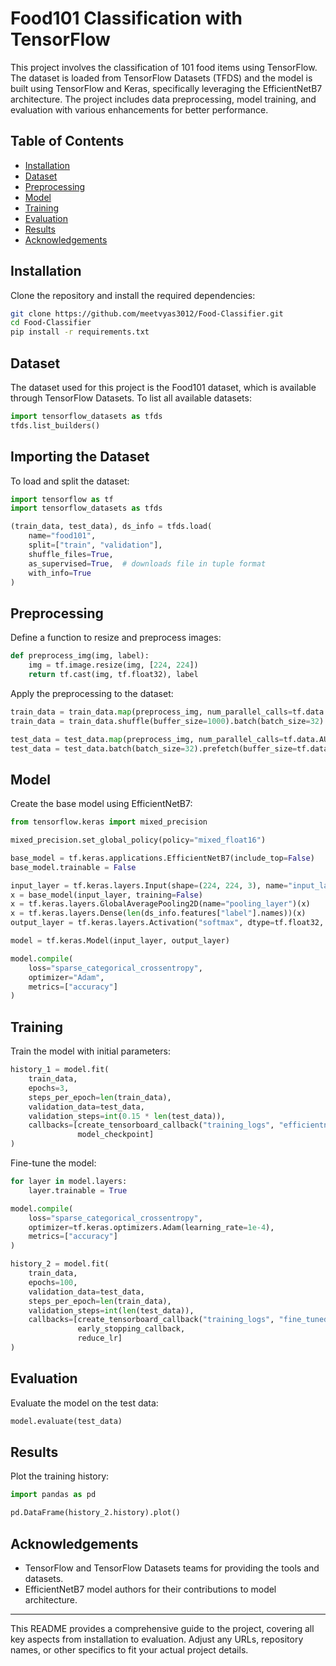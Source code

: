# Food101 Classification with TensorFlow

This project involves the classification of 101 food items using TensorFlow. The dataset is loaded from TensorFlow Datasets (TFDS) and the model is built using TensorFlow and Keras, specifically leveraging the EfficientNetB7 architecture. The project includes data preprocessing, model training, and evaluation with various enhancements for better performance.

## Table of Contents

- [Installation](#installation)
- [Dataset](#dataset)
- [Preprocessing](#preprocessing)
- [Model](#model)
- [Training](#training)
- [Evaluation](#evaluation)
- [Results](#results)
- [Acknowledgements](#acknowledgements)

## Installation

Clone the repository and install the required dependencies:

```bash
git clone https://github.com/meetvyas3012/Food-Classifier.git
cd Food-Classifier
pip install -r requirements.txt
```

## Dataset

The dataset used for this project is the Food101 dataset, which is available through TensorFlow Datasets. To list all available datasets:

```python
import tensorflow_datasets as tfds
tfds.list_builders()
```

## Importing the Dataset

To load and split the dataset:

```python
import tensorflow as tf
import tensorflow_datasets as tfds

(train_data, test_data), ds_info = tfds.load(
    name="food101",
    split=["train", "validation"],
    shuffle_files=True,
    as_supervised=True,  # downloads file in tuple format
    with_info=True
)
```

## Preprocessing

Define a function to resize and preprocess images:

```python
def preprocess_img(img, label):
    img = tf.image.resize(img, [224, 224])
    return tf.cast(img, tf.float32), label
```

Apply the preprocessing to the dataset:

```python
train_data = train_data.map(preprocess_img, num_parallel_calls=tf.data.AUTOTUNE)
train_data = train_data.shuffle(buffer_size=1000).batch(batch_size=32).prefetch(buffer_size=tf.data.AUTOTUNE)

test_data = test_data.map(preprocess_img, num_parallel_calls=tf.data.AUTOTUNE)
test_data = test_data.batch(batch_size=32).prefetch(buffer_size=tf.data.AUTOTUNE)
```

## Model

Create the base model using EfficientNetB7:

```python
from tensorflow.keras import mixed_precision

mixed_precision.set_global_policy(policy="mixed_float16")

base_model = tf.keras.applications.EfficientNetB7(include_top=False)
base_model.trainable = False

input_layer = tf.keras.layers.Input(shape=(224, 224, 3), name="input_layer")
x = base_model(input_layer, training=False)
x = tf.keras.layers.GlobalAveragePooling2D(name="pooling_layer")(x)
x = tf.keras.layers.Dense(len(ds_info.features["label"].names))(x)
output_layer = tf.keras.layers.Activation("softmax", dtype=tf.float32, name="softmax_32")(x)

model = tf.keras.Model(input_layer, output_layer)

model.compile(
    loss="sparse_categorical_crossentropy",
    optimizer="Adam",
    metrics=["accuracy"]
)
```

## Training

Train the model with initial parameters:

```python
history_1 = model.fit(
    train_data,
    epochs=3,
    steps_per_epoch=len(train_data),
    validation_data=test_data,
    validation_steps=int(0.15 * len(test_data)),
    callbacks=[create_tensorboard_callback("training_logs", "efficientnetb0_101_classes_all_data_feature_extract"),
               model_checkpoint]
)
```

Fine-tune the model:

```python
for layer in model.layers:
    layer.trainable = True

model.compile(
    loss="sparse_categorical_crossentropy",
    optimizer=tf.keras.optimizers.Adam(learning_rate=1e-4),
    metrics=["accuracy"]
)

history_2 = model.fit(
    train_data,
    epochs=100,
    validation_data=test_data,
    steps_per_epoch=len(train_data),
    validation_steps=int(len(test_data)),
    callbacks=[create_tensorboard_callback("training_logs", "fine_tuned"),
               early_stopping_callback,
               reduce_lr]
)
```

## Evaluation

Evaluate the model on the test data:

```python
model.evaluate(test_data)
```

## Results

Plot the training history:

```python
import pandas as pd

pd.DataFrame(history_2.history).plot()
```


## Acknowledgements

- TensorFlow and TensorFlow Datasets teams for providing the tools and datasets.
- EfficientNetB7 model authors for their contributions to model architecture.

---

This README provides a comprehensive guide to the project, covering all key aspects from installation to evaluation. Adjust any URLs, repository names, or other specifics to fit your actual project details.
